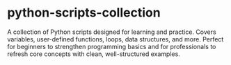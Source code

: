 # python-scripts-collection
A collection of Python scripts designed for learning and practice. Covers variables, user-defined functions, loops, data structures, and more. Perfect for beginners to strengthen programming basics and for professionals to refresh core concepts with clean, well-structured examples.
